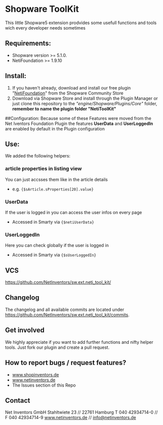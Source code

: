 # Shopware ToolKit
This little Shopware5 extension prodvides some usefull functions and tools wich every developer needs sometimes

## Requirements:
* Shopware version >= 5.1.0.
* NetiFoundation >= 1.9.10

## Install:
1. If you haven't already, download and install our free plugin "[NetiFoundation](http://store.shopware.com/detail/index/sArticle/162025)" from the Shopware Community Store
2. Download via Shopware Store and install through the Plugin Manager or just clone this repository to the
*"engine/Shopware/Plugins/Core"* folder, **remember to name the plugin folder "NetiToolKit"**

##Configuration:
Because some of these Features were moved from the Net Iventors Foundation Plugin the features **UserData**
and **UserLoggedIn** are enabled by default in the Plugin configuration

## Use:
We added the following helpers:

### article properties in listing view
You can just accsses them like in the article details
* e.g. `{$sArticle.sProperties[20].value}`

### UserData
If the user is logged in you can access the user infos on every page
* Accessed in Smarty via `{$netiUserData}`

### UserLoggedIn
Here you can check globally if the user is logged in
* Accessed in Smarty via `{$sUserLoggedIn}`


## VCS
https://github.com/NetInventors/sw.ext.neti_tool_kit/

## Changelog
The changelog and all available commits are located under <https://github.com/NetInventors/sw.ext.neti_tool_kit/commits>.

## Get involved
We highly appreciate if you want to add further functions and nifty helper tools. Just fork our plugin and create a pull request.

## How to report bugs / request features?

 - www.shopinventors.de
 - www.netinventors.de
 - The Issues section of this Repo

## Contact
Net Inventors GmbH
Stahltwiete 23 // 22761 Hamburg
T 040 42934714-0  // F 040 42934714-9
www.netinventors.de // info@netinventors.de

